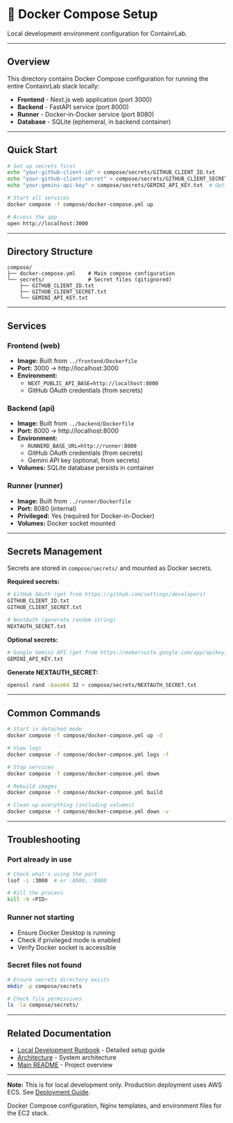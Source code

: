 # 🐳 Docker Compose Setup

Local development environment configuration for ContainrLab.

---

## Overview

This directory contains Docker Compose configuration for running the entire ContainrLab stack locally:

- **Frontend** - Next.js web application (port 3000)
- **Backend** - FastAPI service (port 8000)
- **Runner** - Docker-in-Docker service (port 8080)
- **Database** - SQLite (ephemeral, in backend container)

---

## Quick Start

```bash
# Set up secrets first
echo "your-github-client-id" > compose/secrets/GITHUB_CLIENT_ID.txt
echo "your-github-client-secret" > compose/secrets/GITHUB_CLIENT_SECRET.txt
echo "your-gemini-api-key" > compose/secrets/GEMINI_API_KEY.txt  # Optional

# Start all services
docker compose -f compose/docker-compose.yml up

# Access the app
open http://localhost:3000
```

---

## Directory Structure

```
compose/
├── docker-compose.yml    # Main compose configuration
└── secrets/              # Secret files (gitignored)
    ├── GITHUB_CLIENT_ID.txt
    ├── GITHUB_CLIENT_SECRET.txt
    └── GEMINI_API_KEY.txt
```

---

## Services

### Frontend (web)
- **Image:** Built from `../frontend/Dockerfile`
- **Port:** 3000 → http://localhost:3000
- **Environment:**
  - `NEXT_PUBLIC_API_BASE=http://localhost:8000`
  - GitHub OAuth credentials (from secrets)

### Backend (api)
- **Image:** Built from `../backend/Dockerfile`
- **Port:** 8000 → http://localhost:8000
- **Environment:**
  - `RUNNERD_BASE_URL=http://runner:8080`
  - GitHub OAuth credentials (from secrets)
  - Gemini API key (optional, from secrets)
- **Volumes:** SQLite database persists in container

### Runner (runner)
- **Image:** Built from `../runner/Dockerfile`
- **Port:** 8080 (internal)
- **Privileged:** Yes (required for Docker-in-Docker)
- **Volumes:** Docker socket mounted

---

## Secrets Management

Secrets are stored in `compose/secrets/` and mounted as Docker secrets.

**Required secrets:**
```bash
# GitHub OAuth (get from https://github.com/settings/developers)
GITHUB_CLIENT_ID.txt
GITHUB_CLIENT_SECRET.txt

# NextAuth (generate random string)
NEXTAUTH_SECRET.txt
```

**Optional secrets:**
```bash
# Google Gemini API (get from https://makersuite.google.com/app/apikey)
GEMINI_API_KEY.txt
```

**Generate NEXTAUTH_SECRET:**
```bash
openssl rand -base64 32 > compose/secrets/NEXTAUTH_SECRET.txt
```

---

## Common Commands

```bash
# Start in detached mode
docker compose -f compose/docker-compose.yml up -d

# View logs
docker compose -f compose/docker-compose.yml logs -f

# Stop services
docker compose -f compose/docker-compose.yml down

# Rebuild images
docker compose -f compose/docker-compose.yml build

# Clean up everything (including volumes)
docker compose -f compose/docker-compose.yml down -v
```

---

## Troubleshooting

### Port already in use
```bash
# Check what's using the port
lsof -i :3000  # or :8000, :8080

# Kill the process
kill -9 <PID>
```

### Runner not starting
- Ensure Docker Desktop is running
- Check if privileged mode is enabled
- Verify Docker socket is accessible

### Secret files not found
```bash
# Ensure secrets directory exists
mkdir -p compose/secrets

# Check file permissions
ls -la compose/secrets/
```

---

## Related Documentation

- [Local Development Runbook](../docs/LOCAL_RUNBOOK.md) - Detailed setup guide
- [Architecture](../docs/ARCHITECTURE.md) - System architecture
- [Main README](../README.md) - Project overview

---

**Note:** This is for local development only. Production deployment uses AWS ECS. See [Deployment Guide](../docs/DEPLOYMENTS.md).

Docker Compose configuration, Nginx templates, and environment files for the EC2 stack.
